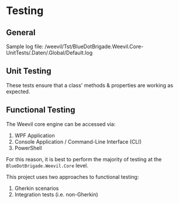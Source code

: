 # Testing

## General

Sample log file: /weevil/Tst/BlueDotBrigade.Weevil.Core-UnitTests/.Daten/.Global/Default.log

## Unit Testing

These tests ensure that a class' methods & properties are working as expected.

## Functional Testing

The Weevil core engine can be accessed via:
1. WPF Application
2. Console Application / Command-Line Interface (CLI)
3. PowerShell

For this reason, it is best to perform the majority of testing at the `BlueDotBrigade.Weevil.Core` level.



This project uses two approaches to functional testing:
1. Gherkin scenarios
2. Integration tests (i.e. non-Gherkin)
